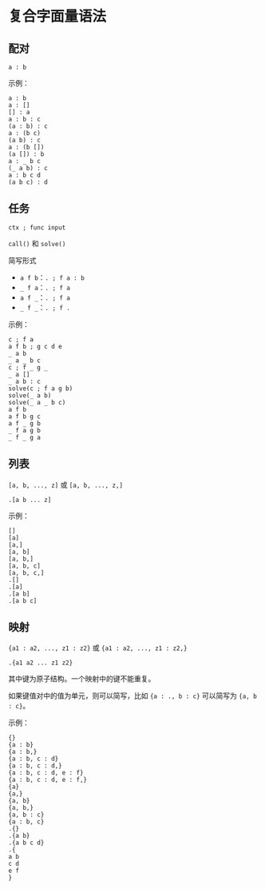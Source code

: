 # 复合字面量语法

## 配对

`a : b`

示例：

```air
a : b
a : []
[] : a
a : b : c
(a : b) : c
a : (b c)
(a b) : c
a : (b [])
(a []) : b
a : _ b c
(_ a b) : c
a : b c d
(a b c) : d
```

## 任务

`ctx ; func input`

`call()` 和 `solve()`

简写形式

- `a f b`：`. ; f a : b`
- `_ f a`：`. ; f a`
- `a f _`：`. ; f a`
- `_ f _`：`. ; f .`

示例：

```Air
c ; f a
a f b ; g c d e
_ a b
_ a _ b c
c ; f _ g _
_ a []
_ a b : c
solve(c ; f a g b)
solve(_ a b)
solve(_ a _ b c)
a f b
a f b g c
a f _ g b
_ f a g b
_ f _ g a
```

## 列表

`[a, b, ..., z]` 或 `[a, b, ..., z,]`

`.[a b ... z]`

示例：

```air
[]
[a]
[a,]
[a, b]
[a, b,]
[a, b, c]
[a, b, c,]
.[]
.[a]
.[a b]
.[a b c]
```

## 映射

`{a1 : a2, ..., z1 : z2}` 或 `{a1 : a2, ..., z1 : z2,}`

`.{a1 a2 ... z1 z2}`

其中键为原子结构。一个映射中的键不能重复。

如果键值对中的值为单元，则可以简写，比如 `{a : ., b : c}` 可以简写为 `{a, b : c}`。

示例：

```air
{}
{a : b}
{a : b,}
{a : b, c : d}
{a : b, c : d,}
{a : b, c : d, e : f}
{a : b, c : d, e : f,}
{a}
{a,}
{a, b}
{a, b,}
{a, b : c}
{a : b, c}
.{}
.{a b}
.{a b c d}
.{
a b
c d
e f
}
```

